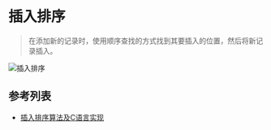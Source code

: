 # 插入排序
> 在添加新的记录时，使用顺序查找的方式找到其要插入的位置，然后将新记录插入。

![插入排序](https://images2015.cnblogs.com/blog/1024555/201611/1024555-20161126000335346-416319390.png)

## 参考列表
- [插入排序算法及C语言实现](http://data.biancheng.net/view/65.html)

